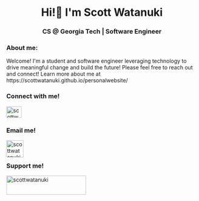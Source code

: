 <h1 align="center">Hi!👋 I'm Scott Watanuki</h1>
<h3 align="center">CS @ Georgia Tech | Software Engineer</h3>

<h3 align="left">About me:</h3>
Welcome! I'm a student and software engineer leveraging technology to drive meaningful change and build the future!
Please feel free to reach out and connect!
Learn more about me at https://scottwatanuki.github.io/personalwebsite/

<h3 align="left">Connect with me!</h3>
<p align="left">
<a href="https://linkedin.com/in/scottwatanuki" target="blank"><img align="center" src="https://raw.githubusercontent.com/rahuldkjain/github-profile-readme-generator/master/src/images/icons/Social/linked-in-alt.svg" alt="scottwatanuki" height="30" width="40" /></a>
</p>

<h3 align="left">Email me!</h3>
<p><a href="scottwatanuki@gatech.edu"> <img align="left" src="https://scottwatanuki.github.io/personalwebsite/images/email.png" height="45" width="45" alt="scottwatanuki" /></a></p><br><br>

<h3 align="left">Support me!</h3>
<p><a href="https://www.buymeacoffee.com/scottwatanuki"> <img align="left" src="https://cdn.buymeacoffee.com/buttons/v2/default-yellow.png" height="50" width="210" alt="scottwatanuki" /></a></p><br><br>